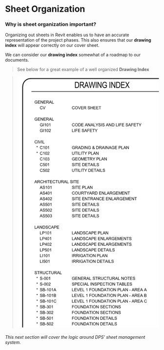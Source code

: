 # Sheet Organization

### Why is sheet organization important?

Organizing out sheets in Revit enables us to have an accurate representation of the project phases. This also ensures that our **drawing index** will appear correctly on our cover sheet.

We can consider our **drawing index** somewhat of a roadmap to our documents.

>See below for a great example of a well organized **Drawing Index**

>![Sheet Index](images/4/00-sheetIndexBCOM.png)


###### This next section will cover the logic around DPS' sheet management system.
